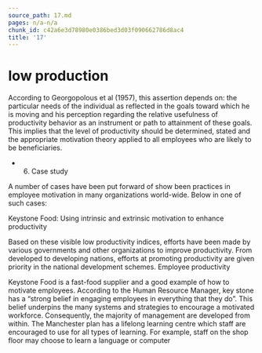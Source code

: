 ```yaml
---
source_path: 17.md
pages: n/a-n/a
chunk_id: c42a6e3d78980e0386bed3d03f090662786d8ac4
title: '17'
---
```

# low production

According to Georgopolous et al (1957), this assertion depends on: the particular needs of the individual as reflected in the goals toward which he is moving and his perception regarding the relative usefulness of productivity behavior as an instrument or path to attainment of these goals. This implies that the level of productivity should be determined, stated and the appropriate motivation theory applied to all employees who are likely to be beneficiaries.

- 6. Case study

A number of cases have been put forward of show been practices in employee motivation in many organizations world-wide. Below in one of such cases:

Keystone Food: Using intrinsic and extrinsic motivation to enhance productivity

Based on these visible low productivity indices, efforts have been made by various governments and other organizations to improve productivity. From developed to developing nations, efforts at promoting productivity are given priority in the national development schemes. Employee productivity

Keystone Food is a fast-food supplier and a good example of how to motivate employees. According to the Human Resource Manager, key stone has a “strong belief in engaging employees in everything that they do”. This belief underpins the many systems and strategies to encourage a motivated workforce. Consequently, the majority of management are developed from within. The Manchester plan has a lifelong learning centre which staff are encouraged to use for all types of learning. For example, staff on the shop floor may choose to learn a language or computer
